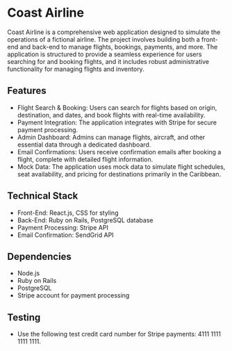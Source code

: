# Coast Airline

Coast Airline is a comprehensive web application designed to simulate the operations of a fictional airline. The project involves building both a front-end and back-end to manage flights, bookings, payments, and more. The application is structured to provide a seamless experience for users searching for and booking flights, and it includes robust administrative functionality for managing flights and inventory.

## Features
- Flight Search & Booking: Users can search for flights based on origin, destination, and dates, and book flights with real-time availability.
- Payment Integration: The application integrates with Stripe for secure payment processing.
- Admin Dashboard: Admins can manage flights, aircraft, and other essential data through a dedicated dashboard.
- Email Confirmations: Users receive confirmation emails after booking a flight, complete with detailed flight information.
- Mock Data: The application uses mock data to simulate flight schedules, seat availability, and pricing for destinations primarily in the Caribbean.

## Technical Stack
- Front-End: React.js, CSS for styling
- Back-End: Ruby on Rails, PostgreSQL database
- Payment Processing: Stripe API
- Email Confirmation: SendGrid API

## Dependencies
- Node.js
- Ruby on Rails
- PostgreSQL
- Stripe account for payment processing

## Testing
- Use the following test credit card number for Stripe payments: 4111 1111 1111 1111.